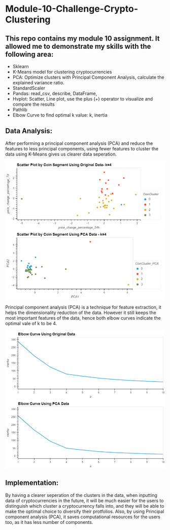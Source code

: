 # Module-10-Challenge-Crypto-Clustering
## This repo contains my module 10 assignment. It allowed me to demonstrate my skills with the following area:
- Sklearn
- K-Means model for clustering cryptocurrencies
- PCA: Optimize clusters with Principal Component Analysis, calculate the explained variance ratio.
- StandardScaler
- Pandas: read_csv, describe, DataFrame, 
- Hvplot: Scatter, Line plot, use the plus (+) operator to visualize and compare the results
- Pathlib
- Elbow Curve to find optimal k value: k, inertia

## Data Analysis: 
After performing a principal component analysis (PCA) and reduce the features to less principal components, using fewer features to cluster the data using K-Means gives us clearer data seperation. 

![Alt text](Images/scatter_original.png)
![Alt text](Images/scatter_pca.png)

Principal component analysis (PCA) is a technique for feature extraction, it helps the dimensionality reduction of the data. However it still keeps the most important features of the data, hence both elbow curves indicate the optimal vale of k to be 4.

![Alt text](Images/elbow_original_2.png)
![Alt text](Images/elbow_pca_2.png)

## Implementation:

By having a clearer seperation of the clusters in the data, when inputting data of cryptocurrencies in the future, it will be much easier for the users to distinguish which cluster a cryptocurrency falls into, and they will be able to make the optimal choice to diversify their protfolios. Also, by using Principal component analysis (PCA), it saves computational resources for the users too, as it has less number of components.




